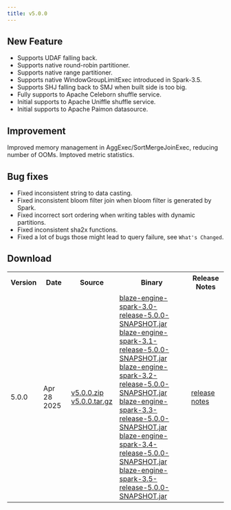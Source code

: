 ```yaml
---
title: v5.0.0
---
```


## New Feature

* Supports UDAF falling back.
* Supports native round-robin partitioner.
* Supports native range partitioner.
* Supports native WindowGroupLimitExec introduced in Spark-3.5.
* Supports SHJ falling back to SMJ when built side is too big.
* Fully supports to Apache Celeborn shuffle service.
* Initial supports to Apache Uniffle shuffle service.
* Initial supports to Apache Paimon datasource.

## Improvement
Improved memory management in AggExec/SortMergeJoinExec, reducing number of OOMs.
Imptoved metric statistics.

## Bug fixes
* Fixed inconsistent string to data casting.
* Fixed inconsistent bloom filter join when bloom filter is generated by Spark.
* Fixed incorrect sort ordering when writing tables with dynamic partitions.
* Fixed inconsistent sha2x functions.
* Fixed a lot of bugs those might lead to query failure, see `What's Changed`.

## Download

<table class="my-table">
  <tr>
    <th>Version</th>
    <th>Date</th>
    <th>Source</th>
    <th>Binary</th>
    <th>Release Notes</th>
  </tr>
  <tr>
    <td>5.0.0</td>
    <td>Apr 28 2025</td>
    <td>
        <a href="https://github.com/apache/auron/archive/refs/tags/v5.0.0.zip" target="_blank">v5.0.0.zip</a> <br>
        <a href="https://github.com/apache/auron/archive/refs/tags/v5.0.0.tar.gz" target="_blank">v5.0.0.tar.gz</a> 
    </td>
    <td>
        <a href="https://github.com/apache/auron/releases/download/v5.0.0/blaze-engine-spark-3.0-release-5.0.0-SNAPSHOT.jar" target="_blank">blaze-engine-spark-3.0-release-5.0.0-SNAPSHOT.jar</a> <br>
        <a href="https://github.com/apache/auron/releases/download/v5.0.0/blaze-engine-spark-3.1-release-5.0.0-SNAPSHOT.jar" target="_blank">blaze-engine-spark-3.1-release-5.0.0-SNAPSHOT.jar</a> <br>
        <a href="https://github.com/apache/auron/releases/download/v5.0.0/blaze-engine-spark-3.2-release-5.0.0-SNAPSHOT.jar" target="_blank">blaze-engine-spark-3.2-release-5.0.0-SNAPSHOT.jar</a> <br>
        <a href="https://github.com/apache/auron/releases/download/v5.0.0/blaze-engine-spark-3.3-release-5.0.0-SNAPSHOT.jar" target="_blank">blaze-engine-spark-3.3-release-5.0.0-SNAPSHOT.jar</a> <br>
        <a href="https://github.com/apache/auron/releases/download/v5.0.0/blaze-engine-spark-3.4-release-5.0.0-SNAPSHOT.jar" target="_blank">blaze-engine-spark-3.4-release-5.0.0-SNAPSHOT.jar</a> <br>
        <a href="https://github.com/apache/auron/releases/download/v5.0.0/blaze-engine-spark-3.5-release-5.0.0-SNAPSHOT.jar" target="_blank">blaze-engine-spark-3.5-release-5.0.0-SNAPSHOT.jar</a> 
    </td>
    <td><a href="https://github.com/apache/auron/releases/tag/v5.0.0" target="_blank">release notes</a> </td>
  </tr>
</table>


